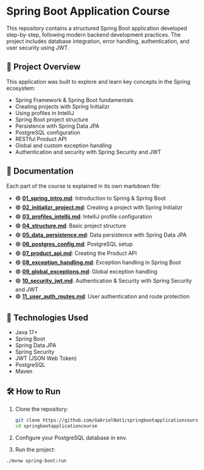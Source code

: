 # Spring Boot Application Course

This repository contains a structured Spring Boot application developed step-by-step, following modern backend development practices. The project includes database integration, error handling, authentication, and user security using JWT.

## 🧱 Project Overview

This application was built to explore and learn key concepts in the Spring ecosystem:

- Spring Framework & Spring Boot fundamentals
- Creating projects with Spring Initializr
- Using profiles in IntelliJ
- Spring Boot project structure
- Persistence with Spring Data JPA
- PostgreSQL configuration
- RESTful Product API
- Global and custom exception handling
- Authentication and security with Spring Security and JWT

## 📁 Documentation

Each part of the course is explained in its own markdown file:

- 🟢 [**01_spring_intro.md**](docs/01_spring_intro.md): Introduction to Spring & Spring Boot  
- 🟢 [**02_initializr_project.md**](docs/02_initializr_project.md): Creating a project with Spring Initializr  
- 🟢 [**03_profiles_intellij.md**](docs/03_profiles_intellij.md): IntelliJ profile configuration  
- 🟢 [**04_structure.md**](docs/04_structure.md): Basic project structure  
- 🟢 [**05_data_persistence.md**](docs/05_data_persistence.md): Data persistence with Spring Data JPA  
- 🟢 [**06_postgres_config.md**](docs/06_postgres_config.md): PostgreSQL setup  
- 🟢 [**07_product_api.md**](docs/07_product_api.md): Creating the Product API  
- 🟢 [**08_exception_handling.md**](docs/08_exception_handling.md): Exception handling in Spring Boot  
- 🟢 [**09_global_exceptions.md**](docs/09_global_exceptions.md): Global exception handling  
- 🟢 [**10_security_jwt.md**](docs/10_security_jwt.md): Authentication & Security with Spring Security and JWT  
- 🟢 [**11_user_auth_routes.md**](docs/11_user_auth_routes.md): User authentication and route protection  

## 🚀 Technologies Used

- Java 17+
- Spring Boot
- Spring Data JPA
- Spring Security
- JWT (JSON Web Token)
- PostgreSQL
- Maven

## 🛠️ How to Run

1. Clone the repository:
   ```bash
   git clone https://github.com/GabrielNat1/springbootapplicationcourse.git
   cd springbootapplicationcourse
   ```
   
2. Configure your PostgreSQL database in env.

3. Run the project:
  ```bash
  ./mvnw spring-boot:run
  ```
